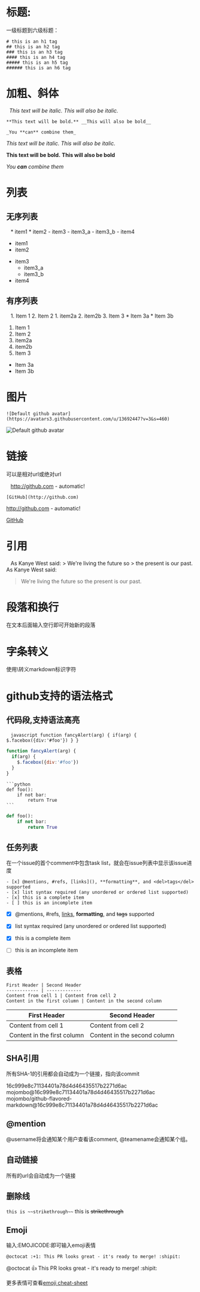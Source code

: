 # 标题:
一级标题到六级标题：

    # this is an h1 tag
    ## this is an h2 tag
    ### this is an h3 tag
    #### this is an h4 tag
    ##### this is an h5 tag
    ###### this is an h6 tag


# 加粗、斜体
    *This text will be italic.* _This will also be italic._
    
    **This text will be bold.** __This will also be bold__
    
    _You **can** combine them_

*This text will be italic.* _This will also be italic._

**This text will be bold.** __This will also be bold__

_You **can** combine them_


# 列表
## 无序列表
    * item1
    * item2
    - item3
      - item3_a
      - item3_b
    - item4
* item1
* item2
- item3
  - item3_a
  - item3_b
- item4


## 有序列表
    1. Item 1
    2. Item 2
      1. item2a
      2. item2b
    3. Item 3
      * Item 3a
      * Item 3b
1. Item 1
2. Item 2
  1. item2a
  2. item2b
3. Item 3
  * Item 3a
  * Item 3b

# 图片
`![Default github avatar](https://avatars3.githubusercontent.com/u/13692447?v=3&s=460)`

![Default github avatar](https://avatars3.githubusercontent.com/u/13692447?v=3&s=460)

# 链接
可以是相对url或绝对url

    http://github.com - automatic!
    
    [GitHub](http://github.com)

http://github.com - automatic!

[GitHub](http://github.com)

# 引用
    As Kanye West said:
    > We're living the future so
    > the present is our past.
As Kanye West said:
> We're living the future so
> the present is our past.

# 段落和换行
在文本后面输入空行即可开始新的段落

# 字条转义
使用\转义markdown标识字符


# github支持的语法格式
## 代码段,支持语法高亮
    ```javascript
    function fancyAlert(arg) {
      if(arg) {
        $.facebox({div:'#foo'})
      }
    }
    ```
```javascript
function fancyAlert(arg) {
  if(arg) {
    $.facebox({div:'#foo'})
  }
}
```

    ```python
    def foo():
        if not bar:
            return True
    ```
```python
def foo():
    if not bar:
        return True
```

## 任务列表
在一个issue的首个comment中包含task list，就会在issue列表中显示该issue进度
```
- [x] @mentions, #refs, [links](), **formatting**, and <del>tags</del> supported
- [x] list syntax required (any unordered or ordered list supported)
- [x] this is a complete item
- [ ] this is an incomplete item
```
- [x] @mentions, #refs, [links](), **formatting**, and <del>tags</del> supported
- [x] list syntax required (any unordered or ordered list supported)
- [x] this is a complete item
- [ ] this is an incomplete item


## 表格
```
First Header | Second Header
------------ | -------------
Content from cell 1 | Content from cell 2
Content in the first column | Content in the second column
```

First Header | Second Header
------------ | -------------
Content from cell 1 | Content from cell 2
Content in the first column | Content in the second column

## SHA引用
所有SHA-1的引用都会自动成为一个链接，指向该commit

16c999e8c71134401a78d4d46435517b2271d6ac
mojombo@16c999e8c71134401a78d4d46435517b2271d6ac
mojombo/github-flavored-markdown@16c999e8c71134401a78d4d46435517b2271d6ac

## @mention
@username将会通知某个用户查看该comment, @teamename会通知某个组。

## 自动链接
所有的url会自动成为一个链接

## 删除线
`this is ~~strikethrough~~`
this is ~~strikethrough~~

## Emoji
输入:EMOJICODE:即可输入emoji表情

`@octocat :+1: This PR looks great - it's ready to merge! :shipit:`

@octocat :+1: This PR looks great - it's ready to merge! :shipit:

更多表情可查看[emoji cheat-sheet](http://www.webpagefx.com/tools/emoji-cheat-sheet/)
